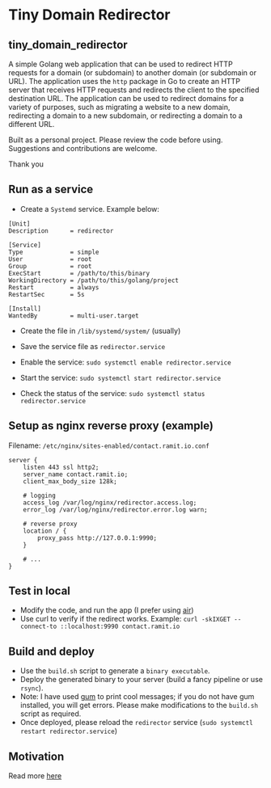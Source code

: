 # Tiny Domain Redirector
## tiny_domain_redirector

A simple Golang web application that can be used to redirect HTTP requests for a domain (or subdomain) to another domain (or subdomain or URL). The application uses the `http` package in Go to create an HTTP server that receives HTTP requests and redirects the client to the specified destination URL. The application can be used to redirect domains for a variety of purposes, such as migrating a website to a new domain, redirecting a domain to a new subdomain, or redirecting a domain to a different URL.

Built as a personal project. Please review the code before using. Suggestions and contributions are welcome.

Thank you


## Run as a service

- Create a `Systemd` service. Example below:

```
[Unit]
Description      = redirector

[Service]
Type             = simple
User             = root
Group            = root
ExecStart        = /path/to/this/binary
WorkingDirectory = /path/to/this/golang/project
Restart          = always
RestartSec       = 5s

[Install]
WantedBy         = multi-user.target
```

- Create the file in `/lib/systemd/system/` (usually)

- Save the service file as `redirector.service`

- Enable the service: `sudo systemctl enable redirector.service`

- Start the service: `sudo systemctl start redirector.service`

- Check the status of the service: `sudo systemctl status redirector.service`

## Setup as nginx reverse proxy (example)

Filename: `/etc/nginx/sites-enabled/contact.ramit.io.conf`

```
server {
    listen 443 ssl http2;
    server_name contact.ramit.io;
    client_max_body_size 128k;

    # logging
    access_log /var/log/nginx/redirector.access.log;
    error_log /var/log/nginx/redirector.error.log warn;

    # reverse proxy
    location / {
        proxy_pass http://127.0.0.1:9990;
    }
    
    # ...
}
```

## Test in local 

- Modify the code, and run the app (I prefer using [air](https://github.com/cosmtrek/air))
- Use curl to verify if the redirect works. Example: `curl -skIXGET --connect-to ::localhost:9990 contact.ramit.io` 

## Build and deploy

- Use the `build.sh` script to generate a `binary executable`. 
- Deploy the generated binary to your server (build a fancy pipeline or use `rsync`). 
- Note: I have used [gum](https://github.com/charmbracelet/gum) to print cool messages; if you do not have gum installed, you will get errors. Please make modifications to the `build.sh` script as required. 
- Once deployed, please reload the `redirector` service (`sudo systemctl restart redirector.service`)

## Motivation

Read more [here](https://ramit-mitra.medium.com/about-tiny-domain-redirector-bb943c72fd7a)